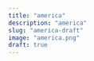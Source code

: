 ```yaml
---
title: "america"
description: "america"
slug: "america-draft"
image: "america.png"
draft: true
---
```

